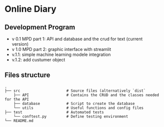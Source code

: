 # Online Diary

## Development Program 

- v 0.1 MPD part 1: API and database and the crud for text (current version)
- v 1.0 MPD part 2: graphic interface with streamlit
- v.1.1: simple machine learning modele integration
- v.1.2: add custumer object

## Files structure

    .
    ├── src                     # Source files (alternatively `dist`
        ├── API                 # Contains the CRUD and the classes needed for the API
        ├── database            # Script to create the database
        └── utils               # Useful functions and config files
    ├── test                    # Automated tests 
        └── conftest.py         # Define testing environment
    └── README.md
